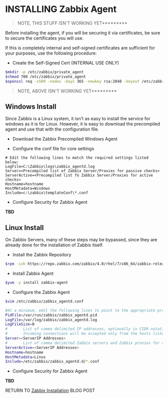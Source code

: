 # INSTALLING Zabbix Agent #

>NOTE, THIS STUFF ISN'T WORKING YET*********

Before installing the agent, if you will be securing it via certificates, be sure to secure the certificates you will use.

If this is completely internal and self-signed certificates are sufficient for your purposes, use the following procedure:

- Create the Self-Signed Cert (INTERNAL USE ONLY)

```bash
$mkdir -p /etc/zabbix/private_agent
$chmod 700 /etc/zabbix/private_agent
$openssl req -x509 -nodes -days 365 -newkey rsa:2048 -keyout /etc/zabbix/private_agent/agent-selfsigned.key -out /etc/zabbix/agent-selfsigned.crt
```

>NOTE, ABOVE ISN'T WORKING YET*********

## Windows Install ##

Since Zabbix is a Linux system, it isn't as easy to install the service for windows as it is for Linux.  However, it is easy to download the precompiled agent and use that with the configuration file.

- Download the Zabbix Precompiled Windows Agent

- Configure the conf file for core settings

```text
# Edit the following lines to match the required settings listed below:
LogFile=C:\Zabbix\logs\zabbix_agentd.log
Server=<Precompiled list of Zabbix Server/Proxies for passive checks>
ServerActive=<Precompiled list fo Zabbix Server/Proxies for active checks>
Hostname=hostname
HostMetadata=Windows
Include=c:\zabbix\templateConf\*.conf
```

- Configure Security for Zabbix Agent

**TBD**

## Linux Install ##

On Zabbix Servers, many of these steps may be bypassed, since they are already done for the installation of Zabbix itself.

- Install the Zabbix Repository

```bash
$rpm -ivh https://repo.zabbix.com/zabbix/4.0/rhel/7/x86_64/zabbix-release-4.0-1.el7.noarch.rpm
```

- Install Zabbix Agent

```bash
$yum -y install zabbix-agent
```

- Configure the Zabbix Agent

```bash
$vim /etc/zabbix/zabbix_agentd.conf

#At a minimum, edit the following lines to point to the appropriate proxy and/or server
PidFile=/var/run/zabbix/zabbix_agentd.pid
LogFile=/var/log/zabbix/zabbix_agentd.log
LogFileSize=0
#       List of comma delimited IP addresses, optionally in CIDR notation, or DNS names of Zabbix servers and Zabbix proxies.
#       Incoming connections will be accepted only from the hosts listed here.
Server=<ServerIP Addresses>
#       List of comma delimited Zabbix servers and Zabbix proxies for active checks.
ServerActive=<ServerIP Addresses>
Hostname=hostname
HostMetadata=Linux
Include=/etc/zabbix/zabbix_agentd.d/*.conf
```

- Configure Security for Zabbix Agent

**TBD**

RETURN TO [Zabbix Installation](.\2018-10-29-Installing_Zabbix.md) BLOG POST